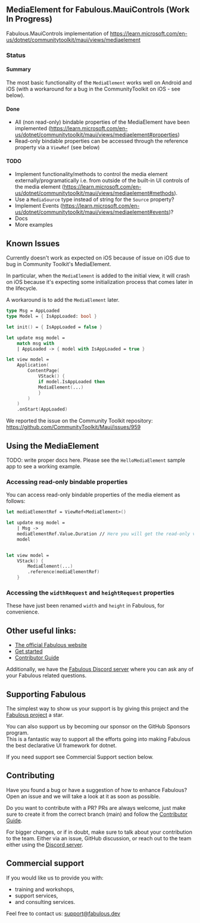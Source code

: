 ## MediaElement for Fabulous.MauiControls (Work In Progress)

Fabulous.MauiControls implementation of https://learn.microsoft.com/en-us/dotnet/communitytoolkit/maui/views/mediaelement

### Status

#### Summary
The most basic functionality of the `MediaElement` works well on Android and iOS (with a workaround for a bug in the CommunityToolkit on iOS - see below).

#### Done
- All (non read-only) bindable properties of the MediaElement have been implemented (https://learn.microsoft.com/en-us/dotnet/communitytoolkit/maui/views/mediaelement#properties)
- Read-only bindable properties can be accessed through the reference property via a `ViewRef` (see below)

#### TODO
- Implement functionality/methods to control the media element externally/programatically i.e. from outside of the built-in UI controls of the media element (https://learn.microsoft.com/en-us/dotnet/communitytoolkit/maui/views/mediaelement#methods).
- Use a `MediaSource` type instead of string for the `Source` property?
- Implement Events (https://learn.microsoft.com/en-us/dotnet/communitytoolkit/maui/views/mediaelement#events)?
- Docs
- More examples

## Known Issues

Currently doesn't work as expected on iOS because of issue on iOS due to bug in Community Toolkit's MediaElement. 

In particular, when the `MediaElement` is added to the initial view, it will crash on iOS because it's expecting some initialization process that comes later in the lifecycle.

A workaround is to add the `MediaElement` later.

```fsharp
type Msg = AppLoaded
type Model = { IsAppLoaded: bool }

let init() = { IsAppLoaded = false }

let update msg model =
    match msg with
    | AppLoaded -> { model with IsAppLoaded = true }

let view model =
    Application(
        ContentPage(
            VStack() {
            if model.IsAppLoaded then
            MediaElement(...)
            }
        )
    )
    .onStart(AppLoaded)
```

We reported the issue on the Community Toolkit repository: https://github.com/CommunityToolkit/Maui/issues/959

## Using the MediaElement 

TODO: write proper docs here.
Please see the `HelloMediaElement` sample app to see a working example.

### Accessing read-only bindable properties

You can access read-only bindable properties of the media element as follows:

```fsharp
let mediaElementRef = ViewRef<MediaElement>()

let update msg model =
    | Msg ->
    mediaElementRef.Value.Duration // Here you will get the read-only value
    model


let view model =
    VStack() {
        MediaElement(...)
        .reference(mediaElementRef)
    }
```

### Accessing the `widthRequest` and `heightRequest` properties

These have just been renamed `width` and `height` in Fabulous, for convenience.

## Other useful links:
- [The official Fabulous website](https://fabulous.dev)
- [Get started](https://fabulous.dev/maui.controls/get-started)
- [Contributor Guide](CONTRIBUTING.md)

Additionally, we have the [Fabulous Discord server](https://discord.gg/bpTJMbSSYK) where you can ask any of your Fabulous related questions.

## Supporting Fabulous

The simplest way to show us your support is by giving this project and the [Fabulous project](https://github.com/fabulous-dev/Fabulous) a star.

You can also support us by becoming our sponsor on the GitHub Sponsors program.  
This is a fantastic way to support all the efforts going into making Fabulous the best declarative UI framework for dotnet.

If you need support see Commercial Support section below.

## Contributing

Have you found a bug or have a suggestion of how to enhance Fabulous? Open an issue and we will take a look at it as soon as possible.

Do you want to contribute with a PR? PRs are always welcome, just make sure to create it from the correct branch (main) and follow the [Contributor Guide](CONTRIBUTING.md).

For bigger changes, or if in doubt, make sure to talk about your contribution to the team. Either via an issue, GitHub discussion, or reach out to the team either using the [Discord server](https://discord.gg/bpTJMbSSYK).

## Commercial support

If you would like us to provide you with:

- training and workshops,
- support services,
- and consulting services.

Feel free to contact us: [support@fabulous.dev](mailto:support@fabulous.dev)
